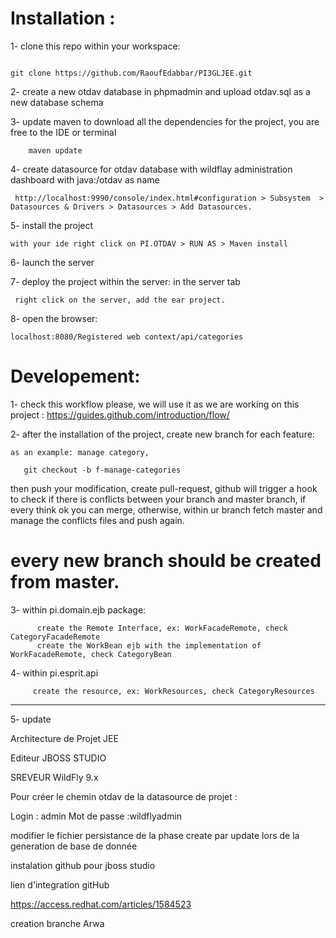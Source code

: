 ﻿# Installation : 

1- clone this repo within your workspace:

``` 

git clone https://github.com/RaoufEdabbar/PI3GLJEE.git

```

2- create a new otdav database in phpmadmin and upload otdav.sql as a new database schema

3- update maven to download all the dependencies for the project, you are free to the IDE or terminal

``` 
    maven update
```

4- create datasource for otdav database with wildflay administration dashboard with  java:/otdav as name

```
 http://localhost:9990/console/index.html#configuration > Subsystem  > Datasources & Drivers > Datasources > Add Datasources.
``` 


5- install the project

``` with your ide right click on PI.OTDAV > RUN AS > Maven install ```

6- launch the server

7- deploy the project within the server: in the server tab

``` 
 right click on the server, add the ear project.
``` 

8- open the browser:

``` 
localhost:8080/Registered web context/api/categories

```


# Developement:

1- check this workflow please, we will use it as we are working on this project : https://guides.github.com/introduction/flow/

2- after the installation of the project, create new branch for each feature:
   
    as an example: manage category,

  ``` 
     git checkout -b f-manage-categories 
  ```

  then push your modification, create pull-request, github will trigger a hook to check if there is conflicts between your branch and master branch, if every think ok you can merge, otherwise, within ur branch fetch master and manage the conflicts files and push again.


  # every new branch should be created from master.


  3- within pi.domain.ejb package:

          create the Remote Interface, ex: WorkFacadeRemote, check CategoryFacadeRemote
          create the WorkBean ejb with the implementation of WorkFacadeRemote, check CategoryBean

  4- within pi.esprit.api

         create the resource, ex: WorkResources, check CategoryResources







------------------------------------------------------------------------------------------

5- update  

Architecture de Projet JEE

Editeur JBOSS STUDIO

SREVEUR WildFly 9.x

Pour créer le chemin otdav de la datasource de projet :

Login        : admin
Mot de passe :wildflyadmin

modifier le fichier persistance de la phase create par update lors de la generation de base de donnée 


instalation github pour jboss studio

lien d'integration gitHub

https://access.redhat.com/articles/1584523


creation branche Arwa

